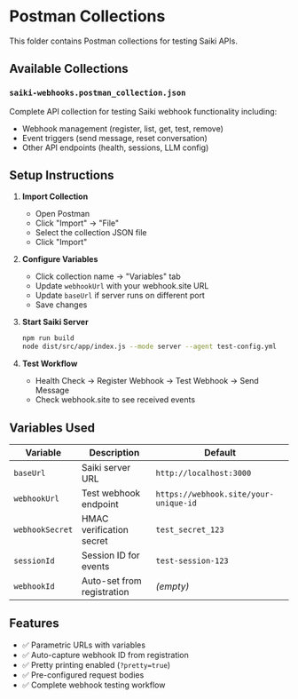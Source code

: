 # Postman Collections

This folder contains Postman collections for testing Saiki APIs.

## Available Collections

### `saiki-webhooks.postman_collection.json`
Complete API collection for testing Saiki webhook functionality including:
- Webhook management (register, list, get, test, remove)
- Event triggers (send message, reset conversation)
- Other API endpoints (health, sessions, LLM config)

## Setup Instructions

1. **Import Collection**
   - Open Postman
   - Click "Import" → "File"
   - Select the collection JSON file
   - Click "Import"

2. **Configure Variables**
   - Click collection name → "Variables" tab
   - Update `webhookUrl` with your webhook.site URL
   - Update `baseUrl` if server runs on different port
   - Save changes

3. **Start Saiki Server**
   ```bash
   npm run build
   node dist/src/app/index.js --mode server --agent test-config.yml
   ```

4. **Test Workflow**
   - Health Check → Register Webhook → Test Webhook → Send Message
   - Check webhook.site to see received events

## Variables Used

| Variable | Description | Default |
|----------|-------------|---------|
| `baseUrl` | Saiki server URL | `http://localhost:3000` |
| `webhookUrl` | Test webhook endpoint | `https://webhook.site/your-unique-id` |
| `webhookSecret` | HMAC verification secret | `test_secret_123` |
| `sessionId` | Session ID for events | `test-session-123` |
| `webhookId` | Auto-set from registration | *(empty)* |

## Features

- ✅ Parametric URLs with variables
- ✅ Auto-capture webhook ID from registration
- ✅ Pretty printing enabled (`?pretty=true`)
- ✅ Pre-configured request bodies
- ✅ Complete webhook testing workflow